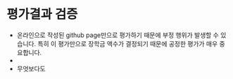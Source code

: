 # 평가결과 검증 
* 온라인으로 작성된 github page만으로 평가하기 때문에 부정 행위가 발생할 수 있습니다. 특히 이 평가만으로 장학금 액수가 결정되기 때문에 공정한 평가가 매우 중요합니다.
* 
* 무엇보다도
